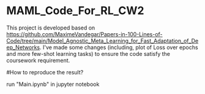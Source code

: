 # MAML_Code_For_RL_CW2

This project is developed based on https://github.com/MaximeVandegar/Papers-in-100-Lines-of-Code/tree/main/Model_Agnostic_Meta_Learning_for_Fast_Adaptation_of_Deep_Networks.
I've made some changes (including, plot of Loss over epochs and more few-shot learning tasks) to ensure the code satisfy the coursework requirement.


#How to reproduce the result?

run "Main.ipynb" in jupyter notebook
